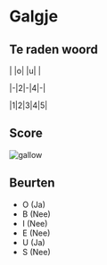 # Galgje

## Te raden woord

| |o| |u| |

|-|2|-|4|-|

|1|2|3|4|5|

## Score
![gallow](./images/5.png)

## Beurten
 * O (Ja)
 * B  (Nee)  
 * I (Nee)  
 * E (Nee)
 * U (Ja)  
 * S (Nee)